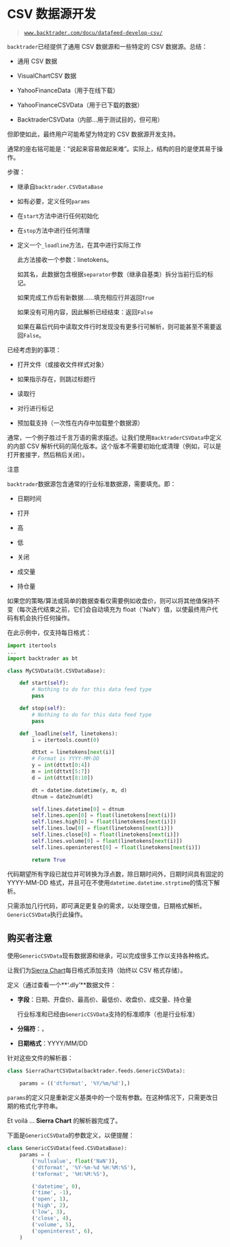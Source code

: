 # CSV 数据源开发

> [`www.backtrader.com/docu/datafeed-develop-csv/`](https://www.backtrader.com/docu/datafeed-develop-csv/)

`backtrader`已经提供了通用 CSV 数据源和一些特定的 CSV 数据源。总结：

+   通用 CSV 数据

+   VisualChartCSV 数据

+   YahooFinanceData（用于在线下载）

+   YahooFinanceCSVData（用于已下载的数据）

+   BacktraderCSVData（内部…用于测试目的，但可用）

但即使如此，最终用户可能希望为特定的 CSV 数据源开发支持。

通常的座右铭可能是：“说起来容易做起来难”。实际上，结构的目的是使其易于操作。

步骤：

+   继承自`backtrader.CSVDataBase`

+   如有必要，定义任何`params`

+   在`start`方法中进行任何初始化

+   在`stop`方法中进行任何清理

+   定义一个`_loadline`方法，在其中进行实际工作

    此方法接收一个参数：linetokens。

    如其名，此数据包含根据`separator`参数（继承自基类）拆分当前行后的标记。

    如果完成工作后有新数据……填充相应行并返回`True`

    如果没有可用内容，因此解析已经结束：返回`False`

    如果在幕后代码中读取文件行时发现没有更多行可解析，则可能甚至不需要返回`False`。

已经考虑到的事项：

+   打开文件（或接收文件样式对象）

+   如果指示存在，则跳过标题行

+   读取行

+   对行进行标记

+   预加载支持（一次性在内存中加载整个数据源）

通常，一个例子胜过千言万语的需求描述。让我们使用`BacktraderCSVData`中定义的内部 CSV 解析代码的简化版本。这个版本不需要初始化或清理（例如，可以是打开套接字，然后稍后关闭）。

注意

`backtrader`数据源包含通常的行业标准数据源，需要填充。即：

+   日期时间

+   打开

+   高

+   低

+   关闭

+   成交量

+   持仓量

如果您的策略/算法或简单的数据查看仅需要例如收盘价，则可以将其他值保持不变（每次迭代结束之前，它们会自动填充为 float（'NaN'）值，以使最终用户代码有机会执行任何操作。

在此示例中，仅支持每日格式：

```py
import itertools
...
import backtrader as bt

class MyCSVData(bt.CSVDataBase):

    def start(self):
        # Nothing to do for this data feed type
        pass

    def stop(self):
        # Nothing to do for this data feed type
        pass

    def _loadline(self, linetokens):
        i = itertools.count(0)

        dttxt = linetokens[next(i)]
        # Format is YYYY-MM-DD
        y = int(dttxt[0:4])
        m = int(dttxt[5:7])
        d = int(dttxt[8:10])

        dt = datetime.datetime(y, m, d)
        dtnum = date2num(dt)

        self.lines.datetime[0] = dtnum
        self.lines.open[0] = float(linetokens[next(i)])
        self.lines.high[0] = float(linetokens[next(i)])
        self.lines.low[0] = float(linetokens[next(i)])
        self.lines.close[0] = float(linetokens[next(i)])
        self.lines.volume[0] = float(linetokens[next(i)])
        self.lines.openinterest[0] = float(linetokens[next(i)])

        return True
```

代码期望所有字段已就位并可转换为浮点数，除日期时间外，日期时间具有固定的 YYYY-MM-DD 格式，并且可在不使用`datetime.datetime.strptime`的情况下解析。

只需添加几行代码，即可满足更复杂的需求，以处理空值，日期格式解析。`GenericCSVData`执行此操作。

## 购买者注意

使用`GenericCSVData`现有数据源和继承，可以完成很多工作以支持各种格式。

让我们为[Sierra Chart](https://www.sierrachart.com)每日格式添加支持（始终以 CSV 格式存储）。

定义（通过查看一个**‘.dly’**数据文件：

+   **字段**：日期、开盘价、最高价、最低价、收盘价、成交量、持仓量

    行业标准和已经由`GenericCSVData`支持的标准顺序（也是行业标准）

+   **分隔符**：，

+   **日期格式**：YYYY/MM/DD

针对这些文件的解析器：

```py
class SierraChartCSVData(backtrader.feeds.GenericCSVData):

    params = (('dtformat', '%Y/%m/%d'),)
```

`params`的定义只是重新定义基类中的一个现有参数。在这种情况下，只需更改日期的格式化字符串。

Et voilá … **Sierra Chart** 的解析器完成了。

下面是`GenericCSVData`的参数定义，以便提醒：

```py
class GenericCSVData(feed.CSVDataBase):
    params = (
        ('nullvalue', float('NaN')),
        ('dtformat', '%Y-%m-%d %H:%M:%S'),
        ('tmformat', '%H:%M:%S'),

        ('datetime', 0),
        ('time', -1),
        ('open', 1),
        ('high', 2),
        ('low', 3),
        ('close', 4),
        ('volume', 5),
        ('openinterest', 6),
    )
```
